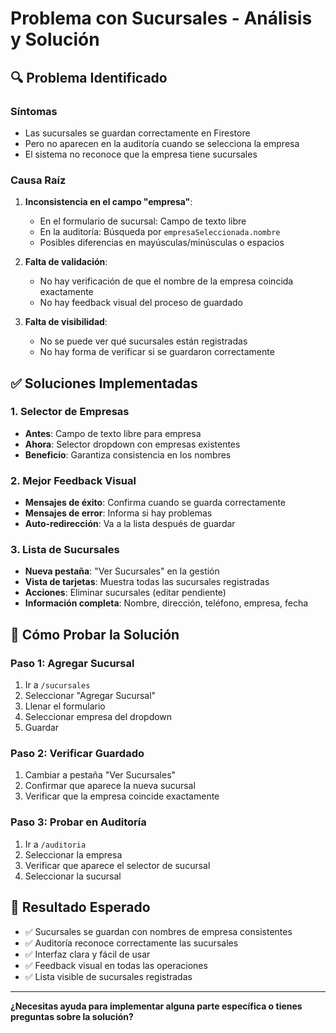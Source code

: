 # Problema con Sucursales - Análisis y Solución

## 🔍 **Problema Identificado**

### **Síntomas**
- Las sucursales se guardan correctamente en Firestore
- Pero no aparecen en la auditoría cuando se selecciona la empresa
- El sistema no reconoce que la empresa tiene sucursales

### **Causa Raíz**
1. **Inconsistencia en el campo "empresa"**:
   - En el formulario de sucursal: Campo de texto libre
   - En la auditoría: Búsqueda por `empresaSeleccionada.nombre`
   - Posibles diferencias en mayúsculas/minúsculas o espacios

2. **Falta de validación**:
   - No hay verificación de que el nombre de la empresa coincida exactamente
   - No hay feedback visual del proceso de guardado

3. **Falta de visibilidad**:
   - No se puede ver qué sucursales están registradas
   - No hay forma de verificar si se guardaron correctamente

## ✅ **Soluciones Implementadas**

### **1. Selector de Empresas**
- **Antes**: Campo de texto libre para empresa
- **Ahora**: Selector dropdown con empresas existentes
- **Beneficio**: Garantiza consistencia en los nombres

### **2. Mejor Feedback Visual**
- **Mensajes de éxito**: Confirma cuando se guarda correctamente
- **Mensajes de error**: Informa si hay problemas
- **Auto-redirección**: Va a la lista después de guardar

### **3. Lista de Sucursales**
- **Nueva pestaña**: "Ver Sucursales" en la gestión
- **Vista de tarjetas**: Muestra todas las sucursales registradas
- **Acciones**: Eliminar sucursales (editar pendiente)
- **Información completa**: Nombre, dirección, teléfono, empresa, fecha

## 🧪 **Cómo Probar la Solución**

### **Paso 1: Agregar Sucursal**
1. Ir a `/sucursales`
2. Seleccionar "Agregar Sucursal"
3. Llenar el formulario
4. Seleccionar empresa del dropdown
5. Guardar

### **Paso 2: Verificar Guardado**
1. Cambiar a pestaña "Ver Sucursales"
2. Confirmar que aparece la nueva sucursal
3. Verificar que la empresa coincide exactamente

### **Paso 3: Probar en Auditoría**
1. Ir a `/auditoria`
2. Seleccionar la empresa
3. Verificar que aparece el selector de sucursal
4. Seleccionar la sucursal

## 🎯 **Resultado Esperado**

- ✅ Sucursales se guardan con nombres de empresa consistentes
- ✅ Auditoría reconoce correctamente las sucursales
- ✅ Interfaz clara y fácil de usar
- ✅ Feedback visual en todas las operaciones
- ✅ Lista visible de sucursales registradas

---

**¿Necesitas ayuda para implementar alguna parte específica o tienes preguntas sobre la solución?** 